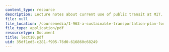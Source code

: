 ```yaml
---
content_type: resource
description: Lecture notes about current use of public transit at MIT.
file: null
file_location: /coursemedia/1-963-a-sustainable-transportation-plan-for-mit-spring-2007/35df1ed5c281f90576d0616860c68249_lect10.pdf
file_type: application/pdf
resourcetype: Document
title: lect10.pdf
uid: 35df1ed5-c281-f905-76d0-616860c68249
---
```


